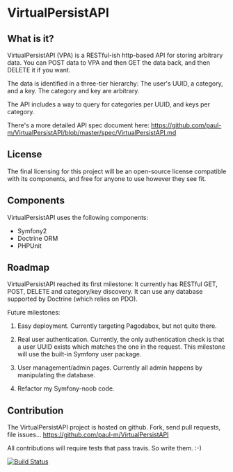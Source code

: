 VirtualPersistAPI
=================

What is it?
-----------

VirtualPersistAPI (VPA) is a RESTful-ish http-based API for storing arbitrary data. You can POST data to VPA and then GET the data back, and then DELETE it if you want.

The data is identified in a three-tier hierarchy: The user's UUID, a category, and a key. The category and key are arbitrary.

The API includes a way to query for categories per UUID, and keys per category.

There's a more detailed API spec document here: https://github.com/paul-m/VirtualPersistAPI/blob/master/spec/VirtualPersistAPI.md

License
-------

The final licensing for this project will be an open-source license compatible with its components, and free for anyone to use however they see fit.

Components
----------

VirtualPersistAPI uses the following components:

- Symfony2
- Doctrine ORM
- PHPUnit

Roadmap
-------

VirtualPersistAPI reached its first milestone: It currently has RESTful GET, POST, DELETE and category/key discovery. It can use any database supported by Doctrine (which relies on PDO).

Future milestones:

1. Easy deployment. Currently targeting Pagodabox, but not quite there.

2. Real user authentication. Currently, the only authentication check is that a user UUID exists which matches the one in the request. This milestone will use the built-in Symfony user package.

3. User management/admin pages. Currently all admin happens by manipulating the database.

4. Refactor my Symfony-noob code.

Contribution
------------

The VirtualPersistAPI project is hosted on github. Fork, send pull requests, file issues... https://github.com/paul-m/VirtualPersistAPI

All contributions will require tests that pass travis. So write them. :-)

[![Build Status](https://travis-ci.org/paul-m/VirtualPersistAPI.png)](https://travis-ci.org/paul-m/VirtualPersistAPI)
